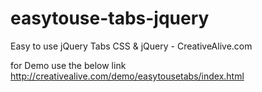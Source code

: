 easytouse-tabs-jquery
=====================

Easy to use jQuery Tabs CSS &amp; jQuery - CreativeAlive.com


for Demo use the below link
http://creativealive.com/demo/easytousetabs/index.html



